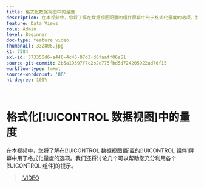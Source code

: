 ```yaml
---
title: 格式化数据视图中的量度
description: 在本视频中，您将了解在数据视图配置的组件屏幕中用于格式化量度的选项。我们还将讨论几个可以帮助您充分利用各个组件的提示。
feature: Data Views
role: Admin
level: Beginner
doc-type: feature video
thumbnail: 332806.jpg
kt: 7584
exl-id: 373356d6-a446-4c46-97d3-d6faaff06e51
source-git-commit: 2b5a19397f7c2b2e775fbd5d724205922ad76f15
workflow-type: tm+mt
source-wordcount: '86'
ht-degree: 100%

---
```


# 格式化[!UICONTROL 数据视图]中的量度

在本视频中，您将了解在[!UICONTROL 数据视图]配置的[!UICONTROL 组件]屏幕中用于格式化量度的选项。我们还将讨论几个可以帮助您充分利用各个[!UICONTROL 组件]的提示。

>[!VIDEO](https://video.tv.adobe.com/v/3412362/?quality=12&learn=on&captions=chi_hans)
